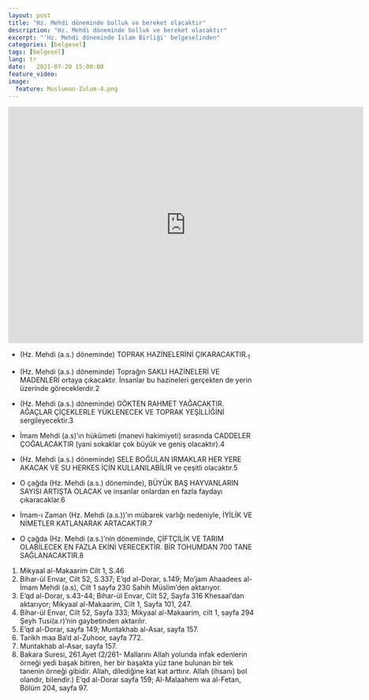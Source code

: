 ```yaml
---
layout: post
title: "Hz. Mehdi döneminde bolluk ve bereket olacaktır"
description: "Hz. Mehdi döneminde bolluk ve bereket olacaktır"
excerpt: "'Hz. Mehdi döneminde İslam Birliği' belgeselinden"
categories: [belgesel]
tags: [belgesel]
lang: tr
date:   2021-07-29 15:00:00
feature_video: 
image:
  feature: Musluman-Zulum-4.png
---
```


<div class="responsive-wrap">
<iframe width="720" height="480" src="https://e.pcloud.link/publink/show?code=XZz5h0ZOFaTbBxFjM0SGBDJDh25DSqq95ty" title="YouTube video player" frameborder="0" allow="accelerometer; autoplay; clipboard-write; encrypted-media; gyroscope; picture-in-picture" allowfullscreen></iframe>
</div>


- (Hz. Mehdi (a.s.) döneminde) TOPRAK HAZİNELERİNİ ÇIKARACAKTIR.<sub>1</sub>

- (Hz. Mehdi (a.s.) döneminde) Toprağın SAKLI HAZİNELERİ VE MADENLERİ ortaya çıkacaktır. İnsanlar bu hazineleri gerçekten de yerin üzerinde göreceklerdir.2

- (Hz. Mehdi (a.s.) döneminde) GÖKTEN RAHMET YAĞACAKTIR. AĞAÇLAR ÇİÇEKLERLE YÜKLENECEK VE TOPRAK YEŞİLLİĞİNİ sergileyecektir.3
 
- İmam Mehdi (a.s)’ın hükümeti (manevi hakimiyeti) sırasında CADDELER ÇOĞALACAKTIR (yani sokaklar çok büyük ve geniş olacaktır).4

- (Hz. Mehdi (a.s.) döneminde) SELE BOĞULAN IRMAKLAR HER YERE AKACAK VE  SU HERKES İÇİN KULLANILABİLİR ve çeşitli olacaktır.5

- O çağda (Hz. Mehdi (a.s.) döneminde), BÜYÜK BAŞ HAYVANLARIN SAYISI ARTIŞTA OLACAK ve insanlar onlardan en fazla faydayı çıkaracaklar.6 

- İmam-ı Zaman (Hz. Mehdi (a.s.))’ın mübarek varlığı nedeniyle, İYİLİK VE NİMETLER KATLANARAK ARTACAKTIR.7

- O çağda (Hz. Mehdi (a.s.)’nin döneminde, ÇİFTÇİLİK VE TARIM OLABİLECEK EN FAZLA EKİNİ VERECEKTİR. BİR TOHUMDAN 700 TANE SAĞLANACAKTIR.8


1. Mikyaal al-Makaarim Cilt 1, S.46
2. Bihar-ül Envar, Cilt 52, S.337; E’qd al-Dorar, s.149; Mo’jam Ahaadees al-İmam Mehdi (a.s), Cilt 1 sayfa 230 Sahih Müslim’den aktarıyor.
3. E’qd al-Dorar, s.43-44; Bihar-ül Envar, Cilt 52, Sayfa 316 Khesaal’dan aktarıyor; Mikyaal al-Makaarim, Cilt 1, Sayfa 101, 247.
4. Bihar-ül Envar, Cilt  52, Sayfa 333; Mikyaal al-Makaarim, cilt 1, sayfa 294 Şeyh Tusi(a.r)’nin gaybetinden aktarılır.
5. E’qd al-Dorar, sayfa 149; Muntakhab al-Asar, sayfa 157.
6. Tarikh maa Ba’d al-Zuhoor, sayfa  772.
7. Muntakhab al-Asar, sayfa 157.
8. Bakara Suresi, 261.Ayet (2/261- Mallarını Allah yolunda infak edenlerin örneği yedi başak bitiren, her bir başakta yüz tane bulunan bir tek tanenin örneği gibidir. Allah, dilediğine kat kat arttırır. Allah (ihsanı) bol olandır, bilendir.) E’qd al-Dorar sayfa 159; Al-Malaahem wa al-Fetan, Bölüm 204, sayfa 97.

